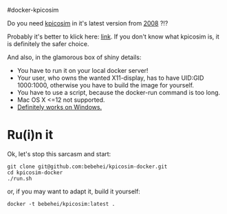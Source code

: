 #docker-kpicosim

Do you need [kpicosim](https://marksix.home.xs4all.nl/kpicosim.html) in it's latest version from [2008](https://marksix.home.xs4all.nl/downloads/ "Ok, ok. Debian's version 0.7-1 is patched last time in 2010") ?!?

Probably it's better to klick here: [link](http://giphy.com/search/cute-kitten). If you don't know what kpicosim is, it is definitely the safer choice.

And also, in the glamorous box of shiny details:

- You have to run it on your local docker server!
- Your user, who owns the wanted X11-display, has to have UID:GID 1000:1000, otherwise you have to build the image for yourself.
- You have to use a script, because the docker-run command is too long.
- Mac OS X <=12 not supported.
- [Definitely works on Windows.](http://i.giphy.com/l0HlDmU3l3cMc2rCM.gif "Nope")


# Ru(i)n it

Ok, let's stop this sarcasm and start:

    git clone git@github.com:bebehei/kpicosim-docker.git
    cd kpicosim-docker
    ./run.sh

or, if you may want to adapt it, build it yourself:

    docker -t bebehei/kpicosim:latest .
